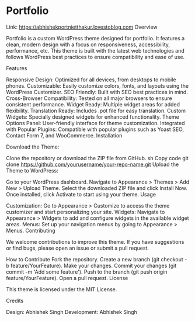 # Portfolio

Link: https://abhishekportnietthakur.lovestoblog.com
Overview

Portfolio is a custom WordPress theme designed for portfolio. It features a clean, modern design with a focus on responsiveness, accessibility, performance, etc. This theme is built with the latest web technologies and follows WordPress best practices to ensure compatibility and ease of use.

Features

Responsive Design: Optimized for all devices, from desktops to mobile phones.
Customizable: Easily customize colors, fonts, and layouts using the WordPress Customizer.
SEO Friendly: Built with SEO best practices in mind.
Cross-Browser Compatibility: Tested on all major browsers to ensure consistent performance.
Widget Ready: Multiple widget areas for added flexibility.
Translation Ready: Includes .pot file for easy translation.
Custom Widgets: Specially designed widgets for enhanced functionality.
Theme Options Panel: User-friendly interface for theme customization.
Integrated with Popular Plugins: Compatible with popular plugins such as Yoast SEO, Contact Form 7, and WooCommerce.
Installation

Download the Theme:

Clone the repository or download the ZIP file from GitHub.
sh
Copy code
git clone https://github.com/yourusername/your-repo-name.git
Upload the Theme to WordPress:

Go to your WordPress dashboard.
Navigate to Appearance > Themes > Add New > Upload Theme.
Select the downloaded ZIP file and click Install Now.
Once installed, click Activate to start using your theme.
Usage

Customization:
Go to Appearance > Customize to access the theme customizer and start personalizing your site.
Widgets:
Navigate to Appearance > Widgets to add and configure widgets in the available widget areas.
Menus:
Set up your navigation menus by going to Appearance > Menus.
Contributing

We welcome contributions to improve this theme. If you have suggestions or find bugs, please open an issue or submit a pull request.

How to Contribute
Fork the repository.
Create a new branch (git checkout -b feature/YourFeature).
Make your changes.
Commit your changes (git commit -m 'Add some feature').
Push to the branch (git push origin feature/YourFeature).
Open a pull request.
License

This theme is licensed under the MIT License.

Credits

Design: Abhishek Singh
Development: Abhishek Singh
